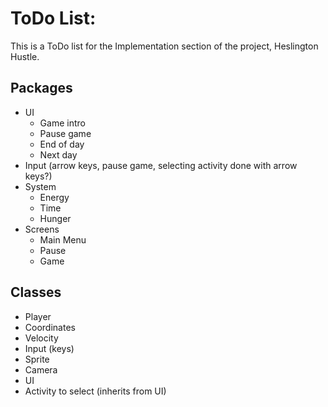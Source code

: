 # ToDo List:
This is a ToDo list for the Implementation section of the project, Heslington Hustle.
## Packages
- UI
  - Game intro
  - Pause game
  - End of day
  - Next day
- Input (arrow keys, pause game, selecting activity done with arrow keys?)
- System
  - Energy
  - Time
  - Hunger
- Screens
  - Main Menu
  - Pause
  - Game
## Classes
- Player
- Coordinates
- Velocity
- Input (keys)
- Sprite
- Camera
- UI
- Activity to select (inherits from UI)